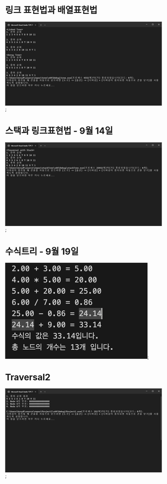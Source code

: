 # 링크 표현법과 배열표현법

![result](./binaryTree/img/linktree.png);

# 스택과 링크표현법 - 9월 14일

![result](./binaryTree/img/stacktree.png);

# 수식트리 - 9월 19일
![result](./binaryTree/img/expressionTree.png);

# Traversal2
![result](./binaryTree/img/traversal2.png);
